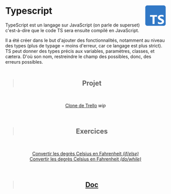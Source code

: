 # **Typescript** <img align="right" src="Assets/images/Typescript_logo_2020.svg" alt="TypeScript" title="TypeScript" widht="auto" height="64px">

TypeScript est un langage sur JavaScript (on parle de superset) c'est-à-dire que le code TS sera ensuite compilé en JavaScript.  

Il a été créer dans le but d'ajouter des fonctionnalités, notamment au niveau des types (plus de typage = moins d'erreur, car ce langage est plus strict).  
TS peut donner des types précis aux variables, paramètres, classes, et cætera. D'où son nom, restreindre le champ des possibles, donc, des erreurs possibles.
<br>
<br>
<div align="center">

> ## **Projet**

<br>

[Clone de Trello](Projet/cloneTrello "Outil de gestion de projet basé sur les fonctionnalités de Trello") _wip_

<br>

> ## **Exercices**
<br>

[Convertir les degrès Celsius en Fahrenheit _(if/else)_](Exercices/1_convertirCelsuis)  
[Convertir les degrès Celsius en Fahrenheit _(do/while)_](Exercices/1_convertirCelsuis-DoWhile)  

<br>

> ## **[Doc](Docs)**

</div>